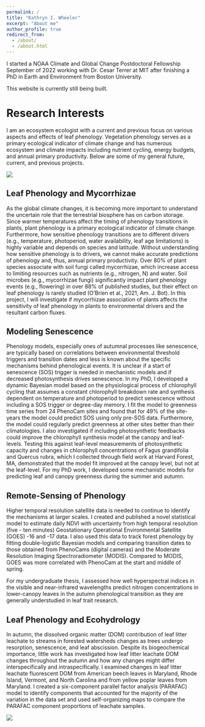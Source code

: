 ```yaml
---
permalink: /
title: "Kathryn I. Wheeler"
excerpt: "About me"
author_profile: true
redirect_from: 
  - /about/
  - /about.html
---
```



I started a NOAA Climate and Global Change Postdoctoral Fellowship September of 2022 working with Dr. Cesar Terrer at MIT after finishing a PhD in Earth and Environment from Boston University. 

This website is currently still being built. 

Research Interests
======
I am an ecosystem ecologist with a current and previous focus on various aspects and effects of leaf phenology. Vegetation phenology serves as a primary ecological indicator of climate change and has numerous ecosystem and climate impacts including nutrient cycling, energy budgets, and annual primary productivity. Below are some of my general future, current, and previous projects. 

<img src='/images/fallWoods.JPG'>

Leaf Phenology and Mycorrhizae
------
As the global climate changes, it is becoming more important to understand the uncertain role that the terrestrial biosphere has on carbon storage. Since warmer temperatures affect the timing of phenology transitions in plants, plant phenology is a primary ecological indicator of climate change. Furthermore, how sensitive phenology transitions are to different drivers (e.g., temperature, photoperiod, water availability, leaf age limitations) is highly variable and depends on species and latitude. Without understanding how sensitive phenology is to drivers, we cannot make accurate predictions of phenology and, thus, annual primary productivity. 
Over 80% of plant species associate with soil fungi called mycorrhizae, which increase access to limiting resources such as nutrients (e.g., nitrogen, N) and water. Soil microbes (e.g., mycorrhizae fungi) significantly impact plant phenology events (e.g., flowering) in over 88% of published studies, but their effect on leaf phenology is rarely studied (O’Brien et al., 2021, Am. J. Bot). In this project, I will investigate if mycorrhizae association of plants affects the sensitivity of leaf phenology in plants to environmental drivers and the resultant carbon fluxes. 



Modeling Senescence
------
Phenology models, especially ones of autumnal processes like senescence, are typically based on correlations between environmental threshold triggers and transition dates and less is known about the specific mechanisms behind phenological events. It is unclear if a start of senescence (SOS) trigger is needed in mechanistic models and if decreased photosynthesis drives senescence. In my PhD, I developed a dynamic Bayesian model based on the physiological process of chlorophyll cycling that assumes a constant chlorophyll breakdown rate and synthesis dependent on temperature and photoperiod to predict senescence without including a SOS trigger or degree-day memory. I fit the model to greenness time series from 24 PhenoCam sites and found that for 49% of the site-years the model could predict SOS using only pre-SOS data. Furthermore, the model could regularly predict greenness at other sites better than their climatologies. I also investigated if including photosynthetic feedbacks could improve the chlorophyll synthesis model at the canopy and leaf-levels. Testing this against leaf-level measurements of photosynthetic capacity and changes in chlorophyll concentrations of Fagus grandifolia and Quercus rubra, which I collected through field work at Harvard Forest, MA, demonstrated that the model fit improved at the canopy level, but not at the leaf-level. 
For my PhD work, I developed some mechanistic models for predicting leaf and canopy greenness during the summer and autumn.  


Remote-Sensing of Phenology
------
Higher temporal resolution satellite data is needed to continue to identify the mechanisms at larger scales. I created and published a novel statistical model to estimate daily NDVI with uncertainty from high temporal resolution (five - ten minutes) Geostationary Operational Environmental Satellite (GOES) -16 and -17 data. I also used this data to track forest phenology by fitting double-logistic Bayesian models and comparing transition dates to those obtained from PhenoCams (digital cameras) and the Moderate Resolution Imaging Spectroradiometer (MODIS). Compared to MODIS, GOES was more correlated with PhenoCam at the start and middle of spring. 

For my undergraduate thesis, I assessed how well hyperspectral indices in the visible and near-infrared wavelengths predict nitrogen concentrations in lower-canopy leaves in the autumn phenological transition as they are generally understudied in leaf trait research. 

Leaf Phenology and Ecohydrology
------
In autumn, the dissolved organic matter (DOM) contribution of leaf litter leachate to streams in forested watersheds changes as trees undergo resorption, senescence, and leaf abscission. Despite its biogeochemical importance, little work has investigated how leaf litter leachate DOM changes throughout the autumn and how any changes might differ interspecifically and intraspecifically. I examined changes in leaf litter leachate fluorescent DOM from American beech leaves in Maryland, Rhode Island, Vermont, and North Carolina and from yellow poplar leaves from Maryland. I created a six-component parallel factor analysis (PARAFAC) model to identify components that accounted for the majority of the variation in the data set and used self-organizing maps to compare the PARAFAC component proportions of leachate samples.

<img src='/images/fall1.JPG'>
